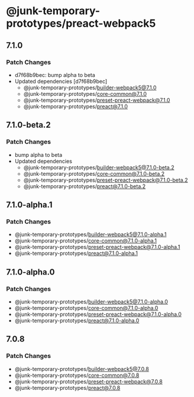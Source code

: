 # @junk-temporary-prototypes/preact-webpack5

## 7.1.0

### Patch Changes

- d7f68b9bec: bump alpha to beta
- Updated dependencies [d7f68b9bec]
  - @junk-temporary-prototypes/builder-webpack5@7.1.0
  - @junk-temporary-prototypes/core-common@7.1.0
  - @junk-temporary-prototypes/preset-preact-webpack@7.1.0
  - @junk-temporary-prototypes/preact@7.1.0

## 7.1.0-beta.2

### Patch Changes

- bump alpha to beta
- Updated dependencies
  - @junk-temporary-prototypes/builder-webpack5@7.1.0-beta.2
  - @junk-temporary-prototypes/core-common@7.1.0-beta.2
  - @junk-temporary-prototypes/preset-preact-webpack@7.1.0-beta.2
  - @junk-temporary-prototypes/preact@7.1.0-beta.2

## 7.1.0-alpha.1

### Patch Changes

- @junk-temporary-prototypes/builder-webpack5@7.1.0-alpha.1
- @junk-temporary-prototypes/core-common@7.1.0-alpha.1
- @junk-temporary-prototypes/preset-preact-webpack@7.1.0-alpha.1
- @junk-temporary-prototypes/preact@7.1.0-alpha.1

## 7.1.0-alpha.0

### Patch Changes

- @junk-temporary-prototypes/builder-webpack5@7.1.0-alpha.0
- @junk-temporary-prototypes/core-common@7.1.0-alpha.0
- @junk-temporary-prototypes/preset-preact-webpack@7.1.0-alpha.0
- @junk-temporary-prototypes/preact@7.1.0-alpha.0

## 7.0.8

### Patch Changes

- @junk-temporary-prototypes/builder-webpack5@7.0.8
- @junk-temporary-prototypes/core-common@7.0.8
- @junk-temporary-prototypes/preset-preact-webpack@7.0.8
- @junk-temporary-prototypes/preact@7.0.8
